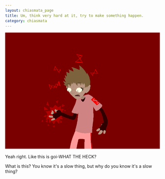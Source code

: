 ```yaml
---
layout: chiasmata_page
title: Um, think very hard at it, try to make something happen.
category: chiasmata
---
```


![59](/chiasmata/images/narrative/058.gif)

Yeah right. Like this is goi-WHAT THE HECK?

What is this? You know it's a slow thing, but why do you know it's a slow thing?